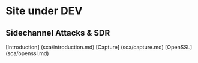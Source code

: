 # **Site under DEV**

## Sidechannel Attacks & SDR

[Introduction] (sca/introduction.md)
[Capture] (sca/capture.md)
[OpenSSL] (sca/openssl.md)

